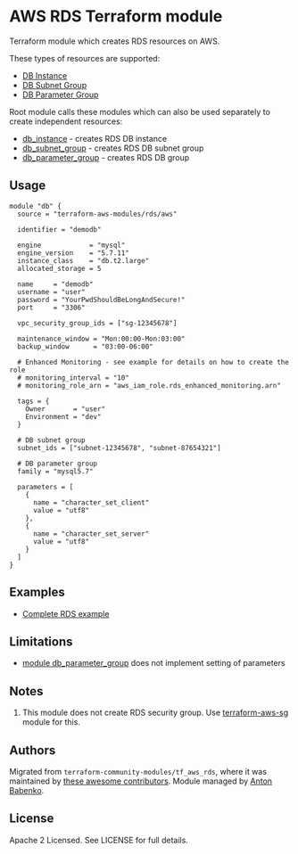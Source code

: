 AWS RDS Terraform module
========================

Terraform module which creates RDS resources on AWS.

These types of resources are supported:

* [DB Instance](https://www.terraform.io/docs/providers/aws/r/db_instance.html)
* [DB Subnet Group](https://www.terraform.io/docs/providers/aws/r/db_subnet_group.html)
* [DB Parameter Group](https://www.terraform.io/docs/providers/aws/r/db_parameter_group.html)

Root module calls these modules which can also be used separately to create independent resources:

* [db_instance](https://github.com/terraform-aws-modules/terraform-aws-rds/tree/master/modules/db_instance) - creates RDS DB instance
* [db_subnet_group](https://github.com/terraform-aws-modules/terraform-aws-rds/tree/master/modules/db_subnet_group) - creates RDS DB subnet group
* [db_parameter_group](https://github.com/terraform-aws-modules/terraform-aws-rds/tree/master/modules/db_parameter_group) - creates RDS DB group

Usage
-----

```hcl
module "db" {
  source = "terraform-aws-modules/rds/aws"

  identifier = "demodb"
  
  engine            = "mysql"
  engine_version    = "5.7.11"
  instance_class    = "db.t2.large"
  allocated_storage = 5
  
  name     = "demodb"
  username = "user"
  password = "YourPwdShouldBeLongAndSecure!"
  port     = "3306"
  
  vpc_security_group_ids = ["sg-12345678"]
  
  maintenance_window = "Mon:00:00-Mon:03:00"
  backup_window      = "03:00-06:00"

  # Enhanced Monitoring - see example for details on how to create the role
  # monitoring_interval = "10"
  # monitoring_role_arn = "aws_iam_role.rds_enhanced_monitoring.arn"
  
  tags = {
    Owner       = "user"
    Environment = "dev"
  }
  
  # DB subnet group
  subnet_ids = ["subnet-12345678", "subnet-87654321"]
  
  # DB parameter group
  family = "mysql5.7"

  parameters = [
    { 
      name = "character_set_client"
      value = "utf8"
    },
    { 
      name = "character_set_server"
      value = "utf8"
    }
  ]
}
```

Examples
--------

* [Complete RDS example](https://github.com/terraform-aws-modules/terraform-aws-rds/tree/master/examples/complete)

Limitations
-----------

* [module db_parameter_group](https://github.com/terraform-aws-modules/terraform-aws-rds/tree/master/modules/db_parameter_group) does not implement setting of parameters

Notes
-----

1. This module does not create RDS security group. Use [terraform-aws-sg](https://github.com/terraform-aws-modules/terraform-aws-sg) module for this.

Authors
-------

Migrated from `terraform-community-modules/tf_aws_rds`, where it was maintained by [these awesome contributors](https://github.com/terraform-community-modules/tf_aws_rds/graphs/contributors).
Module managed by [Anton Babenko](https://github.com/antonbabenko).

License
-------

Apache 2 Licensed. See LICENSE for full details.
